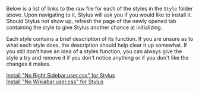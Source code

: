 Below is a list of links to the raw file for each of the styles in the `Style` folder above. Upon navigating to it, Stylus will ask you if you would like to install it. Should Stylus not show up, refresh the page of the newly opened tab containing the style to give Stylus another chance at initializing. 

Each style contains a brief description of its function. If you are unsure as to what each style does, the description should help clear it up somewhat. If you still don't have an idea of a styles function, you can always give the style a try and remove it if you don't notice anything or if you don't like the changes it makes.  

[Install "No Right Sidebar.user.css" for Stylus](https://gitlab.com/___Neopolitan/CSS-Tweaks/-/raw/main/Stylus/fandom.com/Style/No%20Right%20Sidebar.user.css)  
[Install "No Wikiabar.user.css" for Stylus](https://gitlab.com/___Neopolitan/CSS-Tweaks/-/raw/main/Stylus/fandom.com/Style/No%20Wikiabar.user.css)  
